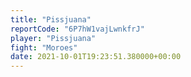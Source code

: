 ```yaml
---
title: "Pissjuana"
reportCode: "6P7hW1vajLwnkfrJ"
player: "Pissjuana"
fight: "Moroes"
date: 2021-10-01T19:23:51.380000+00:00
---
```

